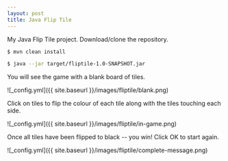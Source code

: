 ```yaml
---
layout: post
title: Java Flip Tile
---
```


My Java Flip Tile project. Download/clone the repository.

```bash
$ mvn clean install

$ java --jar target/fliptile-1.0-SNAPSHOT.jar 
```

You will see the game with a blank board of tiles.

![_config.yml]({{ site.baseurl }}/images/fliptile/blank.png)

Click on tiles to flip the colour of each tile along with the tiles touching each side.

![_config.yml]({{ site.baseurl }}/images/fliptile/in-game.png)

Once all tiles have been flipped to black -- you win! Click OK to start again.

![_config.yml]({{ site.baseurl }}/images/fliptile/complete-message.png)


